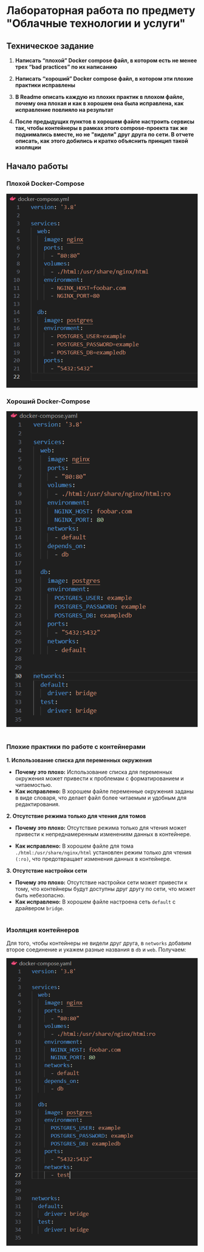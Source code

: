 # Лабораторная работа по предмету "Облачные технологии и услуги"

## **Техническое задание**

1. **Написать “плохой” Docker compose файл, в котором есть не менее трех “bad practices” по их написанию**
   
2. **Написать “хороший” Docker compose файл, в котором эти плохие практики исправлены**
   
3. **В Readme описать каждую из плохих практик в плохом файле, почему она плохая и как в хорошем она была исправлена, как исправление повлияло на результат**
   
4. **После предыдущих пунктов в хорошем файле настроить сервисы так, чтобы контейнеры в рамках этого compose-проекта так же поднимались вместе, но не "видели" друг друга по сети. В отчете описать, как этого добились и кратко объяснить принцип такой изоляции**

## **Начало работы**

### Плохой Docker-Compose

![alt text](<images/1.PNG>)

### Хороший Docker-Compose

![alt text](<images/2.PNG>)

#

### Плохие практики по работе с контейнерами

**1. Использование списка для переменных окружения**

- **Почему это плохо:** Использование списка для переменных окружения может привести к проблемам с форматированием и читаемостью.
- **Как исправлено:** В хорошем файле переменные окружения заданы в виде словаря, что делает файл более читаемым и удобным для редактирования.

**2. Отсутствие режима только для чтения для томов**

- **Почему это плохо:** Отсутствие режима только для чтения может привести к непреднамеренным изменениям данных в контейнере.

- **Как исправлено:** В хорошем файле для тома ```./html:/usr/share/nginx/html``` установлен режим только для чтения ```(:ro)```, что предотвращает изменения данных в контейнере.

**3. Отсутствие настройки сети**

- **Почему это плохо:** Отсутствие настройки сети может привести к тому, что контейнеры будут доступны друг другу по сети, что может быть небезопасно.
- **Как исправлено:** В хорошем файле настроена сеть ```default``` с драйвером ```bridge```.

#

### Изоляция контейнеров

Для того, чтобы контейнеры не видели друг друга, в ```networks``` добавим второе соединение и укажем разные названия в ```db``` и ```web```. Получаем:

![alt text](<images/3.PNG>)
